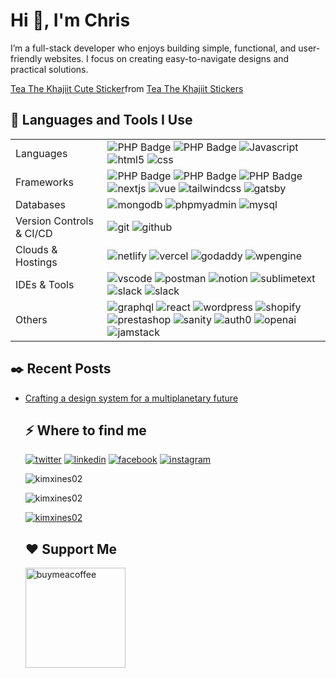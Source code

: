 <h1>Hi 👋, I'm Chris</h1>
<p>I’m a full-stack developer who enjoys building simple, functional, and user-friendly websites. I focus on creating easy-to-navigate designs and practical solutions. </p>
<div class="tenor-gif-embed" data-postid="91923132463277037" data-share-method="host" data-aspect-ratio="1" data-width="100%"><a href="https://tenor.com/view/tea-the-khajiit-cute-hearts-love-happy-gif-91923132463277037">Tea The Khajiit Cute Sticker</a>from <a href="https://tenor.com/search/tea+the+khajiit-stickers">Tea The Khajiit Stickers</a></div> <script type="text/javascript" async src="https://tenor.com/embed.js"></script>
<h2>🚀 Languages and Tools I Use</h2>
<table>
    <tbody>
        <tr>
            <td>Languages</td>
            <td>
                <img src="https://img.shields.io/badge/-PHP-000?&logo=PHP" alt="PHP Badge">
<img src="https://img.shields.io/badge/-Typescript-000?&logo=Typescript" alt="PHP Badge">
<img src="https://img.shields.io/badge/-Javascript-000?&logo=Javascript" alt="Javascript">
<img src="https://img.shields.io/badge/-html5-000?&logo=html5" alt="html5">
<img src="https://img.shields.io/badge/-css-000?&logo=css" alt="css">
            </td>
        </tr>
        <tr>
            <td>Frameworks</td>
            <td>
<img src="https://img.shields.io/badge/-node.js-000?&logo=nodedotjs" alt="PHP Badge">
<img src="https://img.shields.io/badge/-laravel-000?&logo=laravel" alt="PHP Badge">
<img src="https://img.shields.io/badge/-codeigniter-000?&logo=codeigniter" alt="PHP Badge">
<img src="https://img.shields.io/badge/-next.js-000?&logo=nextdotjs" alt="nextjs">
<img src="https://img.shields.io/badge/-vue.js-000?&logo=vuedotjs" alt="vue">
<img src="https://img.shields.io/badge/-tailwindcss-000?&logo=tailwindcss" alt="tailwindcss">
                <img src="https://img.shields.io/badge/-gatsby-000?&logo=gatsby" alt="gatsby">
            </td>
        </tr>
        <tr>
            <td>Databases</td>
            <td>
<img src="https://img.shields.io/badge/-mongodb-000?&logo=mongodb" alt="mongodb">
<img src="https://img.shields.io/badge/-phpmyadmin-000?&logo=phpmyadmin" alt="phpmyadmin">
<img src="https://img.shields.io/badge/-mysql-000?&logo=mysql" alt="mysql">
            </td>
        </tr>
        <tr>
            <td>Version Controls & CI/CD</td>
            <td>
<img src="https://img.shields.io/badge/-git-000?&logo=git" alt="git">
<img src="https://img.shields.io/badge/-github-000?&logo=github" alt="github">
            </td>
        </tr>
        <tr>
            <td>Clouds & Hostings</td>
            <td>
<img src="https://img.shields.io/badge/-netlify-000?&logo=netlify" alt="netlify">
<img src="https://img.shields.io/badge/-vercel-000?&logo=vercel" alt="vercel">
<img src="https://img.shields.io/badge/-godaddy-000?&logo=godaddy" alt="godaddy">
<img src="https://img.shields.io/badge/-wpengine-000?&logo=wpengine" alt="wpengine">
            </td>
        </tr>
        <tr>
            <td>IDEs & Tools</td>
            <td>
<img src="https://img.shields.io/badge/-vscode-000?&logo=vscode" alt="vscode">
<img src="https://img.shields.io/badge/-postman-000?&logo=postman" alt="postman">
<img src="https://img.shields.io/badge/-notion-000?&logo=notion" alt="notion">
<img src="https://img.shields.io/badge/-sublimetext-000?&logo=sublimetext" alt="sublimetext">
<img src="https://img.shields.io/badge/-slack-000?&logo=slack" alt="slack">
                <img src="https://img.shields.io/badge/-figma-000?&logo=figma" alt="slack">
            </td>
        </tr>
            <td>Others</td>
            <td>
<img src="https://img.shields.io/badge/-graphql-000?&logo=graphql" alt="graphql">
<img src="https://img.shields.io/badge/-react-000?&logo=react" alt="react">
<img src="https://img.shields.io/badge/-wordpress-000?&logo=wordpress" alt="wordpress">
<img src="https://img.shields.io/badge/-shopify-000?&logo=shopify" alt="shopify">
<img src="https://img.shields.io/badge/-prestashop-000?&logo=prestashop" alt="prestashop">
                <img src="https://img.shields.io/badge/-sanity-000?&logo=sanity" alt="sanity">
                <img src="https://img.shields.io/badge/-auth0-000?&logo=auth0" alt="auth0">
                <img src="https://img.shields.io/badge/-openai-000?&logo=openai" alt="openai">
                <img src="https://img.shields.io/badge/-jamstack-000?&logo=jamstack" alt="jamstack">
            </td>
        </tr>
    </tbody>
</table>
<h2>✒️ Recent Posts</h2>
<ul>
<li><a target="_blank" href="#">Crafting a design system for a multiplanetary future</a></li>
<h2>⚡️ Where to find me</h2>
<p><a target="_blank" href="https://twitter.com/https://twitter.com/chrismaryey" style="display: inline-block;"><img src="https://img.shields.io/badge/twitter-x?style=for-the-badge&logo=x&logoColor=white&color=%230f1419" alt="twitter" /></a>
   <a target="_blank" href="https://www.linkedin.com/in/https://www.linkedin.com/in/chris-marie-ybanez" style="display: inline-block;"><img src="https://img.shields.io/badge/linkedin-logo?style=for-the-badge&logo=linkedin&logoColor=white&color=%230a77b6" alt="linkedin" /></a>
   <a target="_blank" href="https://www.facebook.com/https://www.facebook.com/kimxines" style="display: inline-block;"><img src="https://img.shields.io/badge/facebook-logo?style=for-the-badge&logo=facebook&logoColor=white&color=%230866ff" alt="facebook" /></a>
   <a target="_blank" href="https://www.instagram.com/https://www.instagram.com/kimxines02" style="display: inline-block;"><img src="https://img.shields.io/badge/instagram-logo?style=for-the-badge&logo=instagram&logoColor=white&color=%23F35369" alt="instagram" /></a>
</p>
<p><img align="center" src="https://github-readme-stats.vercel.app/api?username=kimxines02&show_icons=true&locale=en" alt="kimxines02" /></p>
<p><img src="https://github-readme-stats.vercel.app/api/top-langs?username=kimxines02&show_icons=true&locale=en&layout=compact" alt="kimxines02" /></p>
<p><a href="https://github.com/ryo-ma/github-profile-trophy"><img src="https://github-profile-trophy.vercel.app/?username=kimxines02" alt="kimxines02" /></a></p>
<h2>❤️ Support Me</h2>
<p>
<p>
   <a href="https://www.buymeacoffee.com/chrismaryey">
   <img src="https://cdn.buymeacoffee.com/buttons/v2/default-yellow.png" width="160" alt="buymeacoffee" />
   </a>
</p>
</p>
